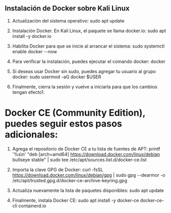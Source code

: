
## Instalación de Docker sobre Kali Linux

1.	Actualización del sistema operativo:
sudo apt update

2.	Instalación Docker. En Kali Linux, el paquete se llama docker.io:
sudo apt install -y docker.io

3.	Habilita Docker para que se inicie al arrancar el sistema:
sudo systemctl enable docker --now

4.	Para verificar la instalación, puedes ejecutar el comando docker:
docker

5.	Si deseas usar Docker sin sudo, puedes agregar tu usuario al grupo docker:
sudo usermod -aG docker $USER

6.	Finalmente, cierra la sesión y vuelve a iniciarla para que los cambios tengan efecto1.

# Docker CE (Community Edition), puedes seguir estos pasos adicionales:

1.	Agrega el repositorio de Docker CE a tu lista de fuentes de APT:
printf '%s\\n' "deb [arch=amd64] https://download.docker.com/linux/debian bullseye stable" | sudo tee /etc/apt/sources.list.d/docker-ce.list

2.	Importa la clave GPG de Docker:
curl -fsSL https://download.docker.com/linux/debian/gpg | sudo gpg --dearmor -o /etc/apt/trusted.gpg.d/docker-ce-archive-keyring.gpg

3.	Actualiza nuevamente la lista de paquetes disponibles:
sudo apt update

4.	Finalmente, instala Docker CE:
sudo apt install -y docker-ce docker-ce-cli containerd.io

